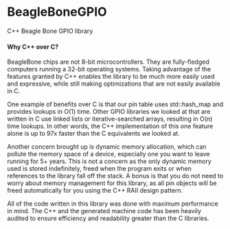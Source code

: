 BeagleBoneGPIO
==============

C++ Beagle Bone GPIO library


#### Why C++ over C?
BeagleBone chips are not 8-bit microcontrollers.  They are fully-fledged computers running a 32-bit operating systems.  Taking advantage of the features granted by C++ enables the library to be much more easily used and expressive, while still making optimizations that are not easily available in C.  

One example of benefits over C is that our pin table uses std::hash_map and provides lookups in O(1) time.  Other GPIO libraries we looked at that are written in C use linked lists or iterative-searched arrays, resulting in O(n) time lookups.  In other words, the C++ implementation of this one feature alone is up to 97x faster than the C equivalents we looked at.

Another concern brought up is dynamic memory allocation, which can pollute the memory space of a device, especially one you want to leave running for 5+ years.  This is not a concern as the only dynamic memory used is stored indefinitely, freed when the program exits or when references to the library fall off the stack.  A bonus is that you do not need to worry about memory management for this library, as all pin objects will be freed automatically for you using the C++ RAII design pattern.

All of the code written in this library was done with maximum performance in mind.  The C++ and the generated machine code has been heavily audited to ensure efficiency and readability greater than the C libraries.

